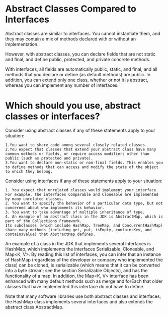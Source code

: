 # Abstract Classes Compared to Interfaces

Abstract classes are similar to interfaces. 
You cannot instantiate them, and they may contain a mix of methods declared with or without an implementation. 

However, with abstract classes, you can declare fields that are not static and final, and define public, protected, and private concrete methods. 

With interfaces, all fields are automatically public, static, and final, and all methods that you declare or define (as default methods) are public. 
In addition, you can extend only one class, whether or not it is abstract, whereas you can implement any number of interfaces.


# Which should you use, abstract classes or interfaces?

Consider using abstract classes if any of these statements apply to your situation:

	1.You want to share code among several closely related classes.
	2.You expect that classes that extend your abstract class have many common methods or fields, or require access modifiers other than public (such as protected and private).
	3.You want to declare non-static or non-final fields. This enables you to define methods that can access and modify the state of the object to which they belong.

Consider using interfaces if any of these statements apply to your situation:

	1. You expect that unrelated classes would implement your interface. For example, the interfaces Comparable and Cloneable are implemented by many unrelated classes.
	2. You want to specify the behavior of a particular data type, but not concerned about who implements its behavior.
	3. You want to take advantage of multiple inheritance of type.
	4. An example of an abstract class in the JDK is AbstractMap, which is part of the Collections Framework. 
	Its subclasses (which include HashMap, TreeMap, and ConcurrentHashMap) share many methods (including get, put, isEmpty, containsKey, and containsValue) that AbstractMap defines.

An example of a class in the JDK that implements several interfaces is HashMap, which implements the interfaces Serializable, Cloneable, and Map<K, V>. By reading this list of interfaces, you can infer that an instance of HashMap (regardless of the developer or company who implemented the class) can be cloned, is serializable (which means that it can be converted into a byte stream; see the section Serializable Objects), and has the functionality of a map. In addition, the Map<K, V> interface has been enhanced with many default methods such as merge and forEach that older classes that have implemented this interface do not have to define.

Note that many software libraries use both abstract classes and interfaces; the HashMap class implements several interfaces and also extends the abstract class AbstractMap.
